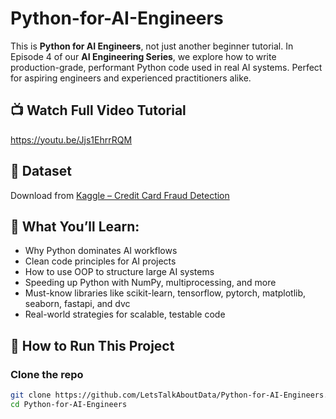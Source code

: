 ﻿# Python-for-AI-Engineers

This is **Python for AI Engineers**, not just another beginner tutorial. In Episode 4 of our **AI Engineering Series**, we explore how to write production-grade, performant Python code used in real AI systems. Perfect for aspiring engineers and experienced practitioners alike.

## 📺 Watch Full Video Tutorial
https://youtu.be/Jjs1EhrrRQM

## 📁 Dataset
Download from [Kaggle – Credit Card Fraud Detection](https://www.kaggle.com/datasets/mlg-ulb/creditcardfraud)

## 🚀 What You’ll Learn:
- Why Python dominates AI workflows
- Clean code principles for AI projects
- How to use OOP to structure large AI systems
- Speeding up Python with NumPy, multiprocessing, and more
- Must-know libraries like scikit-learn, tensorflow, pytorch, matplotlib, seaborn, fastapi, and dvc
- Real-world strategies for scalable, testable code

## 🔧 How to Run This Project

### Clone the repo
```bash
git clone https://github.com/LetsTalkAboutData/Python-for-AI-Engineers.git
cd Python-for-AI-Engineers
